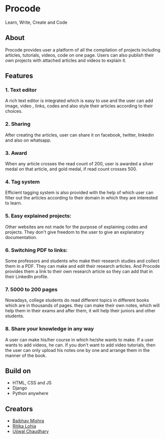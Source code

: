 # Procode

Learn, Write, Create and Code

## About

Procode provides user a platform of all the compilation of projects including articles, tutorials, videos,
code on one page. Users can also publish their own projects with attached articles  and videos to explain it. 

## Features

### 1. Text editor
 A rich text editor is integrated which is easy to use and the user can  add image, video , links, codes and also style their articles according to their choices.
 
### 2. Sharing
After creating the articles, user can share it on facebook, twitter, linkedin and also on whatsapp.

### 3. Award
When any article crosses the read count of 200, user is awarded a silver medal on that article, and gold medal, if read count crosses 500. 

### 4. Tag system
Efficient tagging system is also provided with the help of which user can filter out the articles according to their domain in which they are interested to learn.

### 5. Easy explained projects: 
 Other websites are not made for the purpose of explaining codes and projects. They don't give freedom to the user to give an explanatory documentation.

### 6. Switching PDF to links:
 Some professors and students who make their research studies and collect them in a PDF. They can make and edit their research articles.
 And Procode provides them a link to their own research article so they can add that in their LinkedIn profile.

### 7. 5000 to  200 pages
 Nowadays,  college students do read different topics in different books which are in thousands of pages. they can make their own notes,
 which will help them in their exams and after them,  it will help their juniors and other students.

### 8. Share your knowledge in any way
 A user can make his/her course in which he/she  wants to make. If a user wants to add videos, he can.  If you don't want to add video tutorials,
 then the user can only upload his notes one by one and arrange them in the manner of the book.

## Build on 

* HTML, CSS and JS
* Django
* Python anywhere

## Creators
* [Baibhav Mishra](https://www.linkedin.com/in/baibhav-90211a197/)
* [Ritika Lohia](https://www.linkedin.com/in/ritika-lohia-731972195/)
* [Ujjwal Chaudhary](https://www.linkedin.com/in/ujjwal-chaudhary-4436701aa/)
